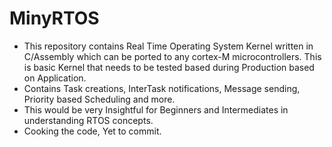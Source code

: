 # MinyRTOS
* This repository contains Real Time Operating System Kernel written in C/Assembly which can be ported to any cortex-M microcontrollers. This is basic Kernel that needs to be tested based during Production based on Application.
* Contains Task creations, InterTask notifications, Message sending, Priority based Scheduling and more.
* This would be very Insightful for Beginners and Intermediates in understanding RTOS concepts.
* Cooking the code, Yet to commit.

